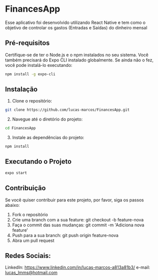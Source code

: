 # FinancesApp
Esse aplicativo foi desenvolvido utilizando React Native e tem como o objetivo de controlar os gastos (Entradas e Saídas) do dinheiro mensal

## Pré-requisitos

Certifique-se de ter o Node.js e o npm instalados no seu sistema. Você também precisará do Expo CLI instalado globalmente. Se ainda não o fez, você pode instalá-lo executando:

```bash
npm install -g expo-cli
```

## Instalação

1) Clone o repositório:

```bash
git clone https://github.com/lucas-marcos/FinancesApp.git
```

2) Navegue até o diretório do projeto:

```bash
cd FinancesApp
```

3) Instale as dependências do projeto:

```bash
npm install
```

## Executando o Projeto

```bash
expo start
```

## Contribuição

Se você quiser contribuir para este projeto, por favor, siga os passos abaixo:

1) Fork o repositório
2) Crie uma branch com a sua feature: git checkout -b feature-nova
3) Faça o commit das suas mudanças: git commit -m 'Adiciona nova feature'
4) Push para a sua branch: git push origin feature-nova
5) Abra um pull request


## Redes Sociais:

LinkedIn: https://www.linkedin.com/in/lucas-marcos-a813a81b3/
e-mail: lucas_lmms@hotmail.com
